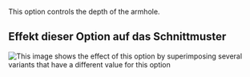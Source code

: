 This option controls the depth of the armhole.

## Effekt dieser Option auf das Schnittmuster

![This image shows the effect of this option by superimposing several variants that have a different value for this option](teagan_armholedepthfactor_sample.svg "Effect of this option on the pattern")
